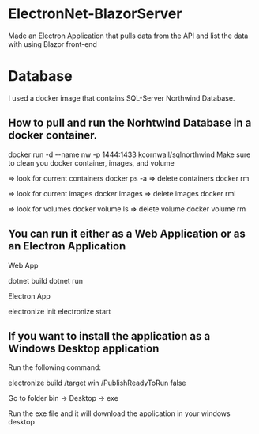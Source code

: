 # ElectronNet-BlazorServer
Made an Electron Application that pulls data from the API and list the data with using Blazor front-end

# Database
I used a docker image that contains SQL-Server Northwind Database.

## How to pull and run the Norhtwind Database in a docker container.
docker run -d --name nw -p 1444:1433 kcornwall/sqlnorthwind
Make sure to clean you docker container, images, and volume

=> look for current containers
docker ps -a
=> delete containers
docker rm <container-id>

=> look for current images
docker images
=> delete images
docker rmi <image-id>

=> look for volumes
docker volume ls
=> delete volume
docker volume rm <volume-name>

## You can run it either as a Web Application or as an Electron Application

Web App

dotnet build
dotnet run

Electron App

electronize init
electronize start

## If you want to install the application as a Windows Desktop application

Run the following command:

electronize build /target win /PublishReadyToRun false

Go to folder bin -> Desktop -> exe

Run the exe file and it will download the application in your windows desktop

